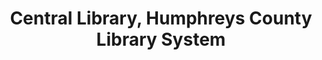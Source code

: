 ---
layout: repo
title: "Central Library, Humphreys County Library System"
id: 23237
permalink: repos/23237/
---